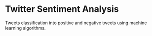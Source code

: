 # Twitter Sentiment Analysis
Tweets classification into positive and negative tweets using machine learning algorithms.
